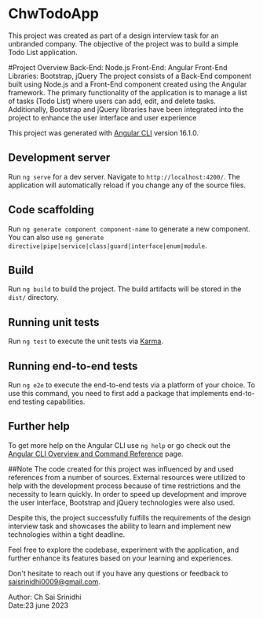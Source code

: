 # ChwTodoApp

This project was created as part of a design interview task for an unbranded company. The objective of the project was to build a simple Todo List application.

#Project Overview
Back-End: Node.js
Front-End: Angular
Front-End Libraries: Bootstrap, jQuery
The project consists of a Back-End component built using Node.js and a Front-End component created using the Angular framework. The primary functionality of the application is to manage a list of tasks (Todo List) where users can add, edit, and delete tasks. Additionally, Bootstrap and jQuery libraries have been integrated into the project to enhance the user interface and user experience

This project was generated with [Angular CLI](https://github.com/angular/angular-cli) version 16.1.0.

## Development server

Run `ng serve` for a dev server. Navigate to `http://localhost:4200/`. The application will automatically reload if you change any of the source files.

## Code scaffolding

Run `ng generate component component-name` to generate a new component. You can also use `ng generate directive|pipe|service|class|guard|interface|enum|module`.

## Build

Run `ng build` to build the project. The build artifacts will be stored in the `dist/` directory.

## Running unit tests

Run `ng test` to execute the unit tests via [Karma](https://karma-runner.github.io).

## Running end-to-end tests

Run `ng e2e` to execute the end-to-end tests via a platform of your choice. To use this command, you need to first add a package that implements end-to-end testing capabilities.

## Further help

To get more help on the Angular CLI use `ng help` or go check out the [Angular CLI Overview and Command Reference](https://angular.io/cli) page.

##Note
The code created for this project was influenced by and used references from a number of sources. External resources were utilized to help with the development process because of time restrictions and the necessity to learn quickly. In order to speed up development and improve the user interface, Bootstrap and jQuery technologies were also used.

Despite this, the project successfully fulfills the requirements of the design interview task and showcases the ability to learn and implement new technologies within a tight deadline.

Feel free to explore the codebase, experiment with the application, and further enhance its features based on your learning and experiences.

Don't hesitate to reach out if you have any questions or feedback to saisrinidhi0009@gmail.com.

Author: Ch Sai Srinidhi  
Date:23 june 2023
